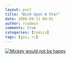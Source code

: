 ```yaml
---
layout: post
title: "Wish Upon A Star"
date: 2008-09-11 00:01
author: rcadmin
comments: true
categories: [Comics]
tags: [goz, rc]
---
```

<a href="http://bitsmack.com/wp/2008/09/11/wish-upon-a-star/"><img class="alignnone size-full wp-image-1443" src="http://bitsmack.com/wp/wp-content/uploads/2008/09/20080911.jpg" title="Mickey would not be happy" /></a>
